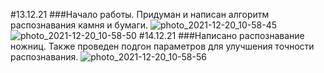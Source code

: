 #13.12.21
###Начало работы. Придуман и написан алгоритм распознавания камня и бумаги.
![photo_2021-12-20_10-58-45](https://user-images.githubusercontent.com/95736025/146732545-927bf499-2359-4ea1-9d5f-87978c993c1a.jpg)
![photo_2021-12-20_10-58-50](https://user-images.githubusercontent.com/95736025/146732549-70871311-980b-45e2-9fe5-8124e4d4be36.jpg)
#14.12.21
###Написано распознавание ножниц. Также проведен подгон параметров для улучшения точности распознавания.
![photo_2021-12-20_10-58-56](https://user-images.githubusercontent.com/95736025/146732553-0b12f652-8508-4609-bbbc-5a8f3ddada20.jpg)

